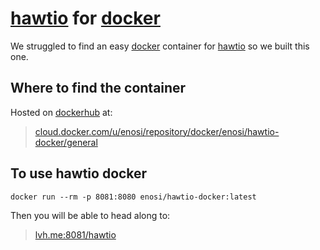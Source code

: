 # [hawtio](https://hawt.io/) for [docker](https://docker.com/)

We struggled to find an easy [docker](https://docker.com/) container for
[hawtio](https://hawt.io/) so we built this one.

## Where to find the container

Hosted on [dockerhub](https://hub.docker.com/) at:

> [cloud.docker.com/u/enosi/repository/docker/enosi/hawtio-docker/general](https://cloud.docker.com/u/enosi/repository/docker/enosi/hawtio-docker/general)

## To use hawtio docker

```
docker run --rm -p 8081:8080 enosi/hawtio-docker:latest
```

Then you will be able to head along to:

> [lvh.me:8081/hawtio](http://lvh.me:8081/hawtio/)
